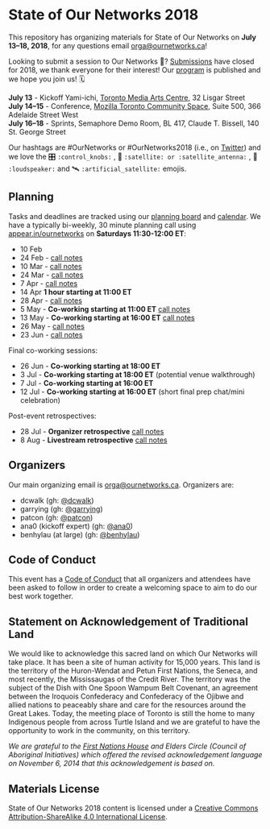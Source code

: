 # State of Our Networks 2018

This repository has organizing materials for State of Our Networks on **July 13–18, 2018**, for any questions email orga@ournetworks.ca!

 Looking to submit a session to Our Networks 📡? [Submissions](https://github.com/ournetworks/2018-submissions/issues) have closed for 2018, we thank everyone for their interest! Our [program](https://ournetworks.ca/conference/program/) is published and we hope you join us! 🗓
 

**July 13** - Kickoff Yami-ichi, [Toronto Media Arts Centre](https://www.tomediaarts.org/), 32 Lisgar Street  
**July 14–15** - Conference, [Mozilla Toronto Community Space](https://wiki.mozilla.org/People:MozSpaces_Guidelines:Toronto), Suite 500, 366 Adelaide Street West  
**July 16–18** - Sprints, Semaphore Demo Room, BL 417, Claude T. Bissell, 140 St. George Street

Our hashtags are #OurNetworks or #OurNetworks2018 (i.e., on [Twitter](https://twitter.com/search?q=%23OurNetworks&src=typd)) and we love the :control_knobs: `:control_knobs:` , :satellite: `:satellite: or :satellite_antenna:` , :loudspeaker: `:loudspeaker:` and :artificial_satellite: `:artificial_satellite:` emojis.

## Planning

Tasks and deadlines are tracked using our [planning board](https://github.com/ournetworks/2018/projects/1) and [calendar](https://calendar.google.com/calendar/ical/aers7atolh0uurlfmkoki9kikg%40group.calendar.google.com/public/basic.ics). We have a typically bi-weekly, 30 minute planning call using [appear.in/ournetworks](https://appear.in/ournetworks) on **Saturdays 11:30-12:00 ET**:
- 10 Feb
- 24 Feb - [call notes](https://hackmd.io/s/HkXytz1dG)
- 10 Mar - [call notes](https://hackmd.io/s/H1J89FZtz)
- 24 Mar - [call notes](https://hackmd.io/s/BJKCrjbKf)
- 7 Apr - [call notes](https://hackmd.io/s/HygHPoZKz)
- 14 Apr **1 hour starting at 11:00 ET**
- 28 Apr - [call notes](https://hackmd.io/s/ryBqWmO2M)
- 5 May - **Co-working starting at 11:00 ET** [call notes](https://hackmd.io/s/rJbX7munz)
- 13 May - **Co-working starting at 16:00 ET** [call notes](https://hackmd.io/s/r14h4mICf)
- 26 May - [call notes](https://hackmd.io/s/B1xd3JPy7)
- 23 Jun - [call notes](https://hackmd.io/s/B12LSJ2bX)

Final co-working sessions:
- 26 Jun - **Co-working starting at 18:00 ET**
- 3 Jul - **Co-working starting at 18:00 ET** (potential venue walkthrough)
- 7 Jul - **Co-working starting at 16:00 ET**
- 12 Jul - **Co-working starting at 16:00 ET** (short final prep chat/mini celebration)

Post-event retrospectives:
- 28 Jul - **Organizer retrospective** [call notes](https://hackmd.io/s/r1R9NMqNX)
- 8 Aug - **Livestream retrospective** [call notes](https://hackmd.io/s/BkvH7GKB7)

## Organizers

Our main organizing email is orga@ournetworks.ca. Organizers are:

- dcwalk (gh: [@dcwalk](https://github.com/dcwalk))
- garrying (gh: [@garrying](https://github.com/garrying))
- patcon (gh: [@patcon](https://github.com/patcon))
- ana0 (kickoff expert) (gh: [@ana0](https://github.com/ana0))
- benhylau (at large) (gh: [@benhylau](https://github.com/benhylau))

## Code of Conduct

This event has a [Code of Conduct](./CONDUCT.md) that all organizers and attendees have been asked to follow in order to create a welcoming space to aim to do our best work together.

## Statement on Acknowledgement of Traditional Land

We would like to acknowledge this sacred land on which Our Networks will take place. It has been a site of human activity for 15,000 years. This land is the territory of the Huron-Wendat and Petun First Nations, the Seneca, and most recently, the Mississaugas of the Credit River. The territory was the subject of the Dish with One Spoon Wampum Belt Covenant, an agreement between the Iroquois Confederacy and Confederacy of the Ojibwe and allied nations to peaceably share and care for the resources around the Great Lakes. Today, the meeting place of Toronto is still the home to many Indigenous people from across Turtle Island and we are grateful to have the opportunity to work in the community, on this territory.

_We are grateful to the [First Nations House](https://www.studentlife.utoronto.ca/fnh) and Elders Circle (Council of Aboriginal Initiatives) which offered the revised acknowledgement language on November 6, 2014 that this acknowledgement is based on._

## Materials License

<span xmlns:dct="http://purl.org/dc/terms/" property="dct:title">State of Our Networks 2018</span> content is licensed under a <a rel="license" href="http://creativecommons.org/licenses/by-sa/4.0/">Creative Commons Attribution-ShareAlike 4.0 International License</a>.

